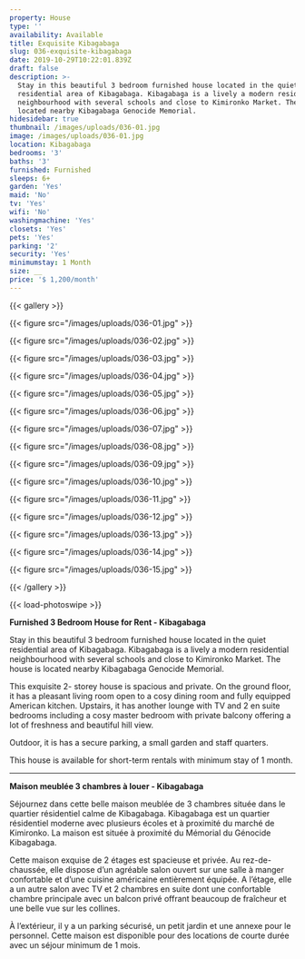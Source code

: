```yaml
---
property: House
type: ''
availability: Available
title: Exquisite Kibagabaga
slug: 036-exquisite-kibagabaga
date: 2019-10-29T10:22:01.839Z
draft: false
description: >-
  Stay in this beautiful 3 bedroom furnished house located in the quiet
  residential area of Kibagabaga. Kibagabaga is a lively a modern residential
  neighbourhood with several schools and close to Kimironko Market. The house is
  located nearby Kibagabaga Genocide Memorial.
hidesidebar: true
thumbnail: /images/uploads/036-01.jpg
image: /images/uploads/036-01.jpg
location: Kibagabaga
bedrooms: '3'
baths: '3'
furnished: Furnished
sleeps: 6+
garden: 'Yes'
maid: 'No'
tv: 'Yes'
wifi: 'No'
washingmachine: 'Yes'
closets: 'Yes'
pets: 'Yes'
parking: '2'
security: 'Yes'
minimumstay: 1 Month
size: __
price: '$ 1,200/month'
---
```

{{< gallery >}}

{{< figure src="/images/uploads/036-01.jpg" >}}

{{< figure src="/images/uploads/036-02.jpg" >}}

{{< figure src="/images/uploads/036-03.jpg" >}}

{{< figure src="/images/uploads/036-04.jpg" >}}

{{< figure src="/images/uploads/036-05.jpg" >}}

{{< figure src="/images/uploads/036-06.jpg" >}}

{{< figure src="/images/uploads/036-07.jpg" >}}

{{< figure src="/images/uploads/036-08.jpg" >}}

{{< figure src="/images/uploads/036-09.jpg" >}}

{{< figure src="/images/uploads/036-10.jpg" >}}

{{< figure src="/images/uploads/036-11.jpg" >}}

{{< figure src="/images/uploads/036-12.jpg" >}}

{{< figure src="/images/uploads/036-13.jpg" >}}

{{< figure src="/images/uploads/036-14.jpg" >}}

{{< figure src="/images/uploads/036-15.jpg" >}}

{{< /gallery >}}

{{< load-photoswipe >}}

**Furnished 3 Bedroom House for Rent - Kibagabaga**

Stay in this beautiful 3 bedroom furnished house located in the quiet residential area of Kibagabaga. Kibagabaga is a lively a modern residential neighbourhood with several schools and close to Kimironko Market. The house is located nearby Kibagabaga Genocide Memorial.

This exquisite 2- storey house is spacious and private. On the ground floor, it has a pleasant living room open to a cosy dining room and fully equipped American kitchen. Upstairs, it has another lounge with TV and 2 en suite bedrooms including a cosy master bedroom with private balcony offering a lot of freshness and beautiful hill view.

Outdoor, it is has a secure parking, a small garden and staff quarters.

This house is available for short-term rentals with minimum stay of 1 month. 

- - -

**Maison meublée 3 chambres à louer - Kibagabaga**

Séjournez dans cette belle maison meublée de 3 chambres située dans le quartier résidentiel calme de Kibagabaga. Kibagabaga est un quartier résidentiel moderne avec plusieurs écoles et à proximité du marché de Kimironko. La maison est située à proximité du Mémorial du Génocide Kibagabaga.

Cette maison exquise de 2 étages est spacieuse et privée. Au rez-de-chaussée, elle dispose d’un agréable salon ouvert sur une salle à manger confortable et d’une cuisine américaine entièrement équipée. A l’étage, elle a un autre salon avec TV et 2 chambres en suite dont une confortable chambre principale avec un balcon privé offrant beaucoup de fraîcheur et une belle vue sur les collines.

À l’extérieur, il y a un parking sécurisé, un petit jardin et une annexe pour le personnel. Cette maison est disponible pour des locations de courte durée avec un séjour minimum de 1 mois.

